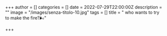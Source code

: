+++
author = []
categories = []
date = 2022-07-29T22:00:00Z
description = ""
image = "/images/senza-titolo-10.jpg"
tags = []
title = " who wants to try to make the fire?🌬"

+++
